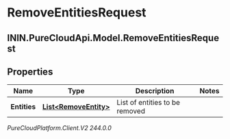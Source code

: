 # RemoveEntitiesRequest

## ININ.PureCloudApi.Model.RemoveEntitiesRequest

## Properties

|Name | Type | Description | Notes|
|------------ | ------------- | ------------- | -------------|
| **Entities** | [**List&lt;RemoveEntity&gt;**](RemoveEntity) | List of entities to be removed | |



_PureCloudPlatform.Client.V2 244.0.0_
